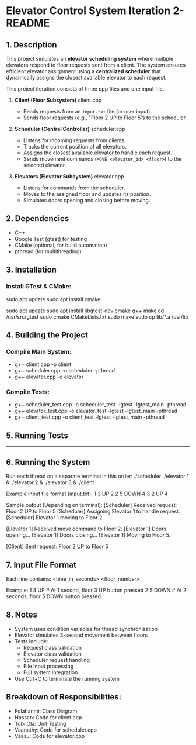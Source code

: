 
# Elevator Control System  Iteration 2- README


## 1. Description

This project simulates an **elevator scheduling system** where multiple elevators respond to floor requests sent from a client. The system ensures efficient elevator assignment using a **centralized scheduler** that dynamically assigns the closest available elevator to each request.

This project iteration consists of three cpp files and one input file. 

1. **Client (Floor Subsystem)** client.cpp
   - Reads requests from an `input.txt` file (or user input).
   - Sends floor requests (e.g., "Floor 2 UP to Floor 5") to the scheduler.

2. **Scheduler (Central Controller)** scheduler.cpp
   - Listens for incoming requests from clients.
   - Tracks the current position of all elevators.
   - Assigns the closest available elevator to handle each request.
   - Sends movement commands (`MOVE <elevator_id> <floor>`) to the selected elevator.

3. **Elevators (Elevator Subsystem)** elevator.cpp
   - Listens for commands from the scheduler.
   - Moves to the assigned floor and updates its position.
   - Simulates doors opening and closing before moving.


## 2. Dependencies

- C++ 
- Google Test (gtest) for testing
- CMake (optional, for build automation)
- pthread (for multithreading)


## 3. Installation

### Install GTest & CMake:
sudo apt update
sudo apt install cmake

sudo apt update
sudo apt install libgtest-dev cmake g++ make
cd /usr/src/gtest
sudo cmake CMakeLists.txt
sudo make
sudo cp lib/*.a /usr/lib


## 4. Building the Project

### Compile Main System:
- g++ client.cpp -o client
- g++ scheduler.cpp -o scheduler -pthread
- g++ elevator.cpp -o elevator

### Compile Tests:
- g++ scheduler_test.cpp -o scheduler_test -lgtest -lgtest_main -pthread
- g++ elevator_test.cpp -o elevator_test -lgtest -lgtest_main -pthread
- g++ client_test.cpp -o client_test -lgtest -lgtest_main -pthread


## 5. Running Tests

-- -- 


## 6. Running the System

Run each thread on a separate terminal in this order:
./scheduler
./elevator 1 &
./elevator 2 &
./elevator 3 &
./client

Example input file format (input.txt):
1 3 UP 2
2 5 DOWN 4
3 2 UP 4

Sample output (Depending on terminal):
[Scheduler] Received request: Floor 2 UP to Floor 5
[Scheduler] Assigning Elevator 1 to handle request.
[Scheduler] Elevator 1 moving to Floor 2.

[Elevator 1] Received move command to Floor 2.
[Elevator 1] Doors opening...
[Elevator 1] Doors closing...
[Elevator 1] Moving to Floor 5.

[Client] Sent request: Floor 2 UP to Floor 5


## 7. Input File Format

Each line contains:
<time_in_seconds> <floor_number> <direction>

Example:
1 3 UP    # At 1 second, floor 3 UP button pressed
2 5 DOWN  # At 2 seconds, floor 5 DOWN button pressed


## 8. Notes

- System uses condition variables for thread synchronization
- Elevator simulates 3-second movement between floors
- Tests include:
  * Request class validation
  * Elevator class validation
  * Scheduler request handling
  * File input processing
  * Full system integration
- Use Ctrl+C to terminate the running system

## Breakdown of Responsibilities:

- Folahanmi: Class Diagram
- Hassan: Code for client.cpp
- Tobi Ola: Unit Testing
- Vaanathy: Code for scheduler.cpp
- Vaasu: Code for elevator.cpp

